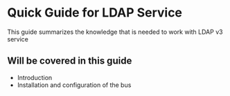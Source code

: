 Quick Guide for LDAP Service
===

This guide summarizes the knowledge that is needed to work with LDAP v3 service

## Will be covered in this guide

* Introduction
* Installation and configuration of the bus 
